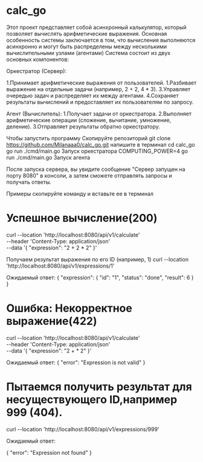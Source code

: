 # calc_go

Этот проект представляет собой асинхронный калькулятор, который позволяет вычислять арифметические выражения. Основная особенность системы заключается в том, что вычисления выполняются асинхронно и могут быть распределены между несколькими вычислительными узлами (агентами)
Система состоит из двух основных компонентов:

Оркестратор (Сервер):

1.Принимает арифметические выражения от пользователей.
1.Разбивает выражение на отдельные задачи (например, 2 + 2, 4 * 3).
3.Управляет очередью задач и распределяет их между агентами.
4.Сохраняет результаты вычислений и предоставляет их пользователям по запросу.

Агент (Вычислитель):
1.Получает задачи от оркестратора.
2.Выполняет арифметические операции (сложение, вычитание, умножение, деление).
3.Отправляет результаты обратно оркестратору.

Чтобы запустить программу 
Скопируйте репозиторий git clone https://github.com/Milanaaa0/calc_go.git
напишите в терминал 
cd calc_go
go run ./cmd/main.go	Запуск оркестратора
COMPUTING_POWER=4 go run ./cmd/main.go	Запуск агента

После запуска сервера, вы увидите сообщение "Сервер запущен на порту 8080" в консоли, а затем сможете отправлять запросы и получать ответы.

Примеры 
скопируйте команду и вставьте ее в терминал

# Успешное вычисление(200)
curl --location 'http://localhost:8080/api/v1/calculate' \
--header 'Content-Type: application/json' \
--data '{
  "expression": "2 + 2 * 2"
}'

Получаем результат выражения по его ID (например, 1)
curl --location 'http://localhost:8080/api/v1/expressions/1'

Ожидаемый ответ:
{
    "expression": {
        "id": "1",
        "status": "done",
        "result": 6
    }
}
# Ошибка: Некорректное выражение(422)

curl --location 'http://localhost:8080/api/v1/calculate' \
--header 'Content-Type: application/json' \
--data '{
  "expression": "2 + * 2"
}'

Ожидаемый ответ:
{
    "error": "Expression is not valid"
}
# Пытаемся получить результат для несуществующего ID,например 999  (404).

curl --location 'http://localhost:8080/api/v1/expressions/999'

Ожидаемый ответ:

{
    "error": "Expression not found"
}